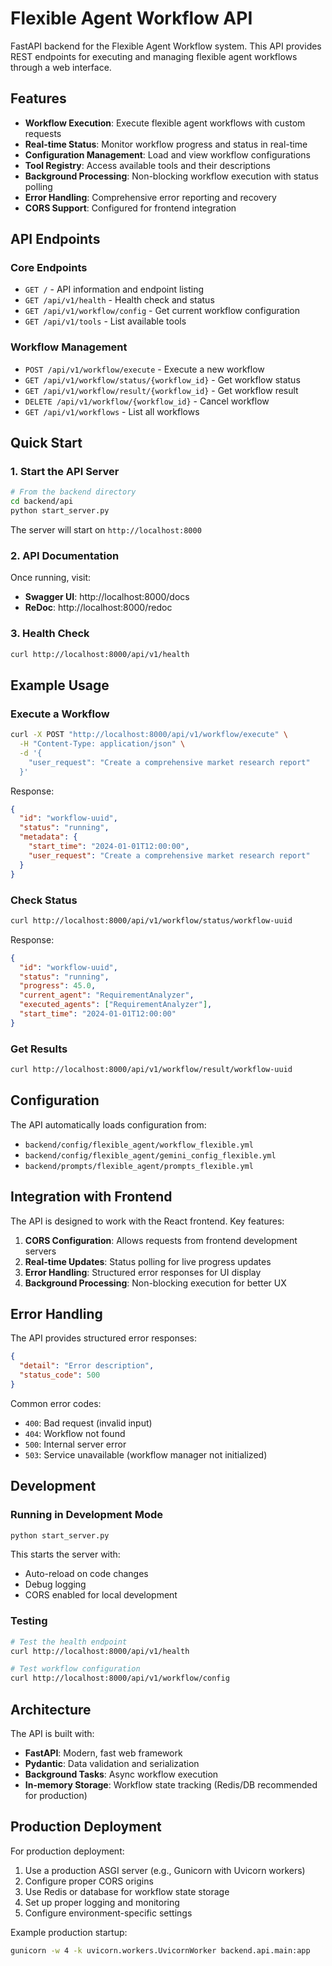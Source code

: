 # Flexible Agent Workflow API

FastAPI backend for the Flexible Agent Workflow system. This API provides REST endpoints for executing and managing flexible agent workflows through a web interface.

## Features

- **Workflow Execution**: Execute flexible agent workflows with custom requests
- **Real-time Status**: Monitor workflow progress and status in real-time
- **Configuration Management**: Load and view workflow configurations
- **Tool Registry**: Access available tools and their descriptions
- **Background Processing**: Non-blocking workflow execution with status polling
- **Error Handling**: Comprehensive error reporting and recovery
- **CORS Support**: Configured for frontend integration

## API Endpoints

### Core Endpoints

- `GET /` - API information and endpoint listing
- `GET /api/v1/health` - Health check and status
- `GET /api/v1/workflow/config` - Get current workflow configuration
- `GET /api/v1/tools` - List available tools

### Workflow Management

- `POST /api/v1/workflow/execute` - Execute a new workflow
- `GET /api/v1/workflow/status/{workflow_id}` - Get workflow status
- `GET /api/v1/workflow/result/{workflow_id}` - Get workflow result
- `DELETE /api/v1/workflow/{workflow_id}` - Cancel workflow
- `GET /api/v1/workflows` - List all workflows

## Quick Start

### 1. Start the API Server

```bash
# From the backend directory
cd backend/api
python start_server.py
```

The server will start on `http://localhost:8000`

### 2. API Documentation

Once running, visit:
- **Swagger UI**: http://localhost:8000/docs
- **ReDoc**: http://localhost:8000/redoc

### 3. Health Check

```bash
curl http://localhost:8000/api/v1/health
```

## Example Usage

### Execute a Workflow

```bash
curl -X POST "http://localhost:8000/api/v1/workflow/execute" \
  -H "Content-Type: application/json" \
  -d '{
    "user_request": "Create a comprehensive market research report"
  }'
```

Response:
```json
{
  "id": "workflow-uuid",
  "status": "running",
  "metadata": {
    "start_time": "2024-01-01T12:00:00",
    "user_request": "Create a comprehensive market research report"
  }
}
```

### Check Status

```bash
curl http://localhost:8000/api/v1/workflow/status/workflow-uuid
```

Response:
```json
{
  "id": "workflow-uuid",
  "status": "running",
  "progress": 45.0,
  "current_agent": "RequirementAnalyzer",
  "executed_agents": ["RequirementAnalyzer"],
  "start_time": "2024-01-01T12:00:00"
}
```

### Get Results

```bash
curl http://localhost:8000/api/v1/workflow/result/workflow-uuid
```

## Configuration

The API automatically loads configuration from:
- `backend/config/flexible_agent/workflow_flexible.yml`
- `backend/config/flexible_agent/gemini_config_flexible.yml`
- `backend/prompts/flexible_agent/prompts_flexible.yml`

## Integration with Frontend

The API is designed to work with the React frontend. Key features:

1. **CORS Configuration**: Allows requests from frontend development servers
2. **Real-time Updates**: Status polling for live progress updates
3. **Error Handling**: Structured error responses for UI display
4. **Background Processing**: Non-blocking execution for better UX

## Error Handling

The API provides structured error responses:

```json
{
  "detail": "Error description",
  "status_code": 500
}
```

Common error codes:
- `400`: Bad request (invalid input)
- `404`: Workflow not found
- `500`: Internal server error
- `503`: Service unavailable (workflow manager not initialized)

## Development

### Running in Development Mode

```bash
python start_server.py
```

This starts the server with:
- Auto-reload on code changes
- Debug logging
- CORS enabled for local development

### Testing

```bash
# Test the health endpoint
curl http://localhost:8000/api/v1/health

# Test workflow configuration
curl http://localhost:8000/api/v1/workflow/config
```

## Architecture

The API is built with:
- **FastAPI**: Modern, fast web framework
- **Pydantic**: Data validation and serialization
- **Background Tasks**: Async workflow execution
- **In-memory Storage**: Workflow state tracking (Redis/DB recommended for production)

## Production Deployment

For production deployment:

1. Use a production ASGI server (e.g., Gunicorn with Uvicorn workers)
2. Configure proper CORS origins
3. Use Redis or database for workflow state storage
4. Set up proper logging and monitoring
5. Configure environment-specific settings

Example production startup:
```bash
gunicorn -w 4 -k uvicorn.workers.UvicornWorker backend.api.main:app
``` 